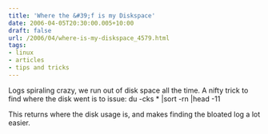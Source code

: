 ```yaml
---
title: 'Where the &#39;f is my Diskspace'
date: 2006-04-05T20:30:00.005+10:00
draft: false
url: /2006/04/where-is-my-diskspace_4579.html
tags: 
- linux
- articles
- tips and tricks
---
```


Logs spiraling crazy, we run out of disk space all the time. A nifty trick to find where the disk went is to issue: du -cks \* |sort -rn |head -11

This returns where the disk usage is, and makes finding the bloated log a lot easier.